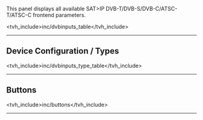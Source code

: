 This panel displays all available SAT>IP 
DVB-T/DVB-S/DVB-C/ATSC-T/ATSC-C frontend parameters.

<tvh_include>inc/dvbinputs_table</tvh_include>

---

## Device Configuration / Types

<tvh_include>inc/dvbinputs_type_table</tvh_include>

---

## Buttons

<tvh_include>inc/buttons</tvh_include>

---
